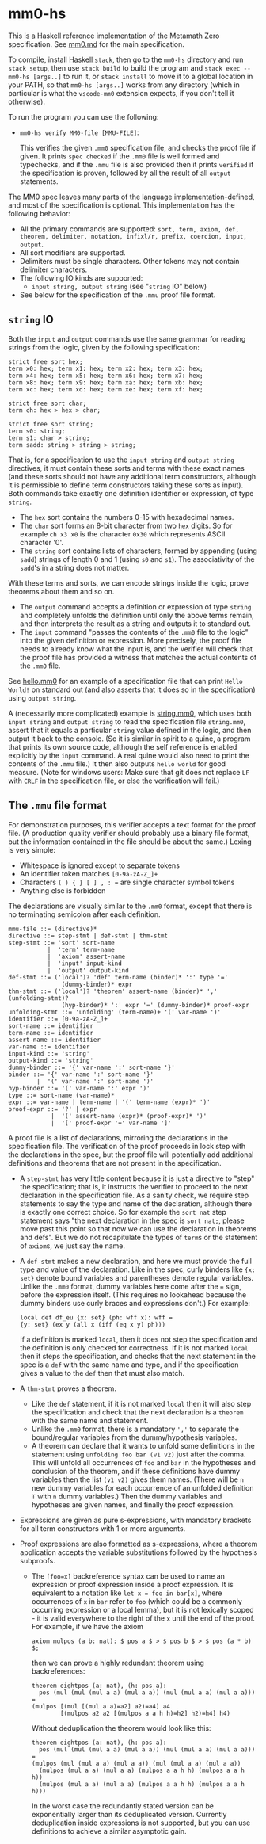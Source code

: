 # mm0-hs

This is a Haskell reference implementation of the Metamath Zero specification. See [mm0.md](/mm0.md) for the main specification.

To compile, install [Haskell `stack`](https://haskellstack.org/), then go to the `mm0-hs` directory and run `stack setup`, then use `stack build` to build the program and `stack exec -- mm0-hs [args..]` to run it, or `stack install` to move it to a global location in your PATH, so that `mm0-hs [args..]` works from any directory (which in particular is what the `vscode-mm0` extension expects, if you don't tell it otherwise).

To run the program you can use the following:

* `mm0-hs verify MM0-file [MMU-FILE]`:

  This verifies the given `.mm0` specification file, and checks the proof file if given. It prints `spec checked` if the `.mm0` file is well formed and typechecks, and if the `.mmu` file is also provided then it prints `verified` if the specification is proven, followed by all the result of all `output` statements.

The MM0 spec leaves many parts of the language implementation-defined, and most of the specification is optional. This implementation has the following behavior:

* All the primary commands are supported: `sort, term, axiom, def, theorem, delimiter, notation, infixl/r, prefix, coercion, input, output`.
* All sort modifiers are supported.
* Delimiters must be single characters. Other tokens may not contain delimiter characters.
* The following IO kinds are supported:
  * `input string, output string` (see "`string` IO" below)
* See below for the specification of the `.mmu` proof file format.

`string` IO
---
Both the `input` and `output` commands use the same grammar for reading strings from the logic, given by the following specification:

    strict free sort hex;
    term x0: hex; term x1: hex; term x2: hex; term x3: hex;
    term x4: hex; term x5: hex; term x6: hex; term x7: hex;
    term x8: hex; term x9: hex; term xa: hex; term xb: hex;
    term xc: hex; term xd: hex; term xe: hex; term xf: hex;

    strict free sort char;
    term ch: hex > hex > char;

    strict free sort string;
    term s0: string;
    term s1: char > string;
    term sadd: string > string > string;

That is, for a specification to use the `input string` and `output string` directives, it must contain these sorts and terms with these exact names (and these sorts should not have any additional term constructors, although it is permissible to define term constructors taking these sorts as input). Both commands take exactly one definition identifier or expression, of type `string`.

* The `hex` sort contains the numbers 0-15 with hexadecimal names.
* The `char` sort forms an 8-bit character from two `hex` digits. So for example `ch x3 x0` is the character `0x30` which represents ASCII character '0'.
* The `string` sort contains lists of characters, formed by appending (using `sadd`) strings of length 0 and 1 (using `s0` and `s1`). The associativity of the `sadd`'s in a string does not matter.

With these terms and sorts, we can encode strings inside the logic, prove theorems about them and so on.
* The `output` command accepts a definition or expression of type `string` and completely unfolds the definition until only the above terms remain, and then interprets the result as a string and outputs it to standard out.
* The `input` command "passes the contents of the `.mm0` file to the logic" into the given definition or expression. More precisely, the proof file needs to already know what the input is, and the verifier will check that the proof file has provided a witness that matches the actual contents of the `.mm0` file.

See [hello.mm0](/examples/hello.mm0) for an example of a specification file that can print `Hello World!` on standard out (and also asserts that it does so in the specification) using `output string`.

A (necessarily more complicated) example is [string.mm0](/examples/string.mm0), which uses both `input string` and `output string` to read the specification file `string.mm0`, assert that it equals a particular `string` value defined in the logic, and then output it back to the console. (So it is similar in spirit to a quine, a program that prints its own source code, although the self reference is enabled explicitly by the `input` command. A real quine would also need to print the contents of the `.mmu` file.) It then also outputs `hello world` for good measure. (Note for windows users: Make sure that git does not replace `LF` with `CRLF` in the specification file, or else the verification will fail.)

The `.mmu` file format
---
For demonstration purposes, this verifier accepts a text format for the proof file. (A production quality verifier should probably use a binary file format, but the information contained in the file should be about the same.) Lexing is very simple:

* Whitespace is ignored except to separate tokens
* An identifier token matches `[0-9a-zA-Z_]+`
* Characters `( ) { } [ ] , : =` are single character symbol tokens
* Anything else is forbidden

The declarations are visually similar to the `.mm0` format, except that there is no terminating semicolon after each definition.

    mmu-file ::= (directive)*
    directive ::= step-stmt | def-stmt | thm-stmt
    step-stmt ::= 'sort' sort-name
               |  'term' term-name
               |  'axiom' assert-name
               |  'input' input-kind
               |  'output' output-kind
    def-stmt ::= ('local')? 'def' term-name (binder)* ':' type '='
                   (dummy-binder)* expr
    thm-stmt ::= ('local')? 'theorem' assert-name (binder)* ',' (unfolding-stmt)?
                   (hyp-binder)* ':' expr '=' (dummy-binder)* proof-expr
    unfolding-stmt ::= 'unfolding' (term-name)+ '(' var-name ')'
    identifier ::= [0-9a-zA-Z_]+
    sort-name ::= identifier
    term-name ::= identifier
    assert-name ::= identifier
    var-name ::= identifier
    input-kind ::= 'string'
    output-kind ::= 'string'
    dummy-binder ::= '{' var-name ':' sort-name '}'
    binder ::= '{' var-name ':' sort-name '}'
            |  '(' var-name ':' sort-name ')'
    hyp-binder ::= '(' var-name ':' expr ')'
    type ::= sort-name (var-name)*
    expr ::= var-name | term-name | '(' term-name (expr)* ')'
    proof-expr ::= '?' | expr
                |  '(' assert-name (expr)* (proof-expr)* ')'
                |  '[' proof-expr '=' var-name ']'

A proof file is a list of declarations, mirroring the declarations in the specification file. The verification of the proof proceeds in lock step with the declarations in the spec, but the proof file will potentially add additional definitions and theorems that are not present in the specification.

* A `step-stmt` has very little content because it is just a directive to "step" the specification; that is, it instructs the verifier to proceed to the next declaration in the specification file. As a sanity check, we require step statements to say the type and name of the declaration, although there is exactly one correct choice. So for example the `sort nat` step statement says "the next declaration in the spec is `sort nat;`, please move past this point so that now we can use the declaration in theorems and defs". But we do not recapitulate the types of `term`s or the statement of `axiom`s, we just say the name.

* A `def-stmt` makes a new declaration, and here we must provide the full type and value of the declaration. Like in the spec, curly binders like `{x: set}` denote bound variables and parentheses denote regular variables. Unlike the `.mm0` format, dummy variables here come after the `=` sign, before the expression itself. (This requires no lookahead because the dummy binders use curly braces and expressions don't.) For example:

      local def df_eu {x: set} (ph: wff x): wff =
      {y: set} (ex y (all x (iff (eq x y) ph)))

  If a definition is marked `local`, then it does not step the specification and the definition is only checked for correctness. If it is not marked `local` then it steps the specification, and checks that the next statement in the spec is a `def` with the same name and type, and if the specification gives a value to the `def` then that must also match.

* A `thm-stmt` proves a theorem.
  * Like the `def` statement, if it is not marked `local` then it will also step the specification and check that the next declaration is a `theorem` with the same name and statement.
  * Unlike the `.mm0` format, there is a mandatory `','` to separate the bound/regular variables from the dummy/hypothesis variables.
  * A theorem can declare that it wants to unfold some definitions in the statement using `unfolding foo bar (v1 v2)` just after the comma. This will unfold all occurrences of `foo` and `bar` in the hypotheses and conclusion of the theorem, and if these definitions have dummy variables then the list `(v1 v2)` gives them names. (There will be `n` new dummy variables for each occurrence of an unfolded definition `T` with `n` dummy variables.) Then the dummy variables and hypotheses are given names, and finally the proof expression.
* Expressions are given as pure s-expressions, with mandatory brackets for all term constructors with 1 or more arguments.
* Proof expressions are also formatted as s-expressions, where a theorem application accepts the variable substitutions followed by the hypothesis subproofs.
  * The `[foo=x]` backreference syntax can be used to name an expression or proof expression inside a proof expression. It is equivalent to a notation like `let x = foo in bar[x]`, where occurrences of `x` in `bar` refer to `foo` (which could be a commonly occurring expression or a local lemma), but it is not lexically scoped - it is valid everywhere to the right of the `x` until the end of the proof. For example, if we have the axiom

        axiom mulpos (a b: nat): $ pos a $ > $ pos b $ > $ pos (a * b) $;

    then we can prove a highly redundant theorem using backreferences:

        theorem eightpos (a: nat), (h: pos a):
          pos (mul (mul (mul a a) (mul a a)) (mul (mul a a) (mul a a))) =
        (mulpos [(mul [(mul a a)=a2] a2)=a4] a4
                [(mulpos a2 a2 [(mulpos a a h h)=h2] h2)=h4] h4)

    Without deduplication the theorem would look like this:

        theorem eightpos (a: nat), (h: pos a):
          pos (mul (mul (mul a a) (mul a a)) (mul (mul a a) (mul a a))) =
        (mulpos (mul (mul a a) (mul a a)) (mul (mul a a) (mul a a))
          (mulpos (mul a a) (mul a a) (mulpos a a h h) (mulpos a a h h))
          (mulpos (mul a a) (mul a a) (mulpos a a h h) (mulpos a a h h)))

    In the worst case the redundantly stated version can be exponentially larger than its deduplicated version. Currently deduplication inside expressions is not supported, but you can use definitions to achieve a similar asymptotic gain.
